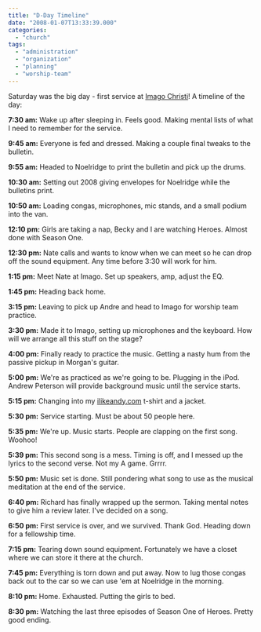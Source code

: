 ```yaml
---
title: "D-Day Timeline"
date: "2008-01-07T13:33:39.000"
categories: 
  - "church"
tags: 
  - "administration"
  - "organization"
  - "planning"
  - "worship-team"
---
```


Saturday was the big day - first service at [Imago Christi](http://www.imagochristicp.org)! A timeline of the day:

**7:30 am:** Wake up after sleeping in. Feels good. Making mental lists of what I need to remember for the service.

**9:45 am:** Everyone is fed and dressed. Making a couple final tweaks to the bulletin.

**9:55 am:** Headed to Noelridge to print the bulletin and pick up the drums.

**10:30 am:** Setting out 2008 giving envelopes for Noelridge while the bulletins print.

**10:50 am:** Loading congas, microphones, mic stands, and a small podium into the van.

**12:10 pm:** Girls are taking a nap, Becky and I are watching Heroes. Almost done with Season One.

**12:30 pm:** Nate calls and wants to know when we can meet so he can drop off the sound equipment. Any time before 3:30 will work for him.

**1:15 pm:** Meet Nate at Imago. Set up speakers, amp, adjust the EQ.

**1:45 pm:** Heading back home.

**3:15 pm:** Leaving to pick up Andre and head to Imago for worship team practice.

**3:30 pm:** Made it to Imago, setting up microphones and the keyboard. How will we arrange all this stuff on the stage?

**4:00 pm:** Finally ready to practice the music. Getting a nasty hum from the passive pickup in Morgan's guitar.

**5:00 pm:** We're as practiced as we're going to be. Plugging in the iPod. Andrew Peterson will provide background music until the service starts.

**5:15 pm:** Changing into my [ilikeandy.com](http://ilikeandy.com) t-shirt and a jacket.

**5:30 pm:** Service starting. Must be about 50 people here.

**5:35 pm:** We're up. Music starts. People are clapping on the first song. Woohoo!

**5:39 pm:** This second song is a mess. Timing is off, and I messed up the lyrics to the second verse. Not my A game. Grrrr.

**5:50 pm:** Music set is done. Still pondering what song to use as the musical meditation at the end of the service.

**6:40 pm:** Richard has finally wrapped up the sermon. Taking mental notes to give him a review later. I've decided on a song.

**6:50 pm:** First service is over, and we survived. Thank God. Heading down for a fellowship time.

**7:15 pm:** Tearing down sound equipment. Fortunately we have a closet where we can store it there at the church.

**7:45 pm:** Everything is torn down and put away. Now to lug those congas back out to the car so we can use 'em at Noelridge in the morning.

**8:10 pm:** Home. Exhausted. Putting the girls to bed.

**8:30 pm:** Watching the last three episodes of Season One of Heroes. Pretty good ending.
